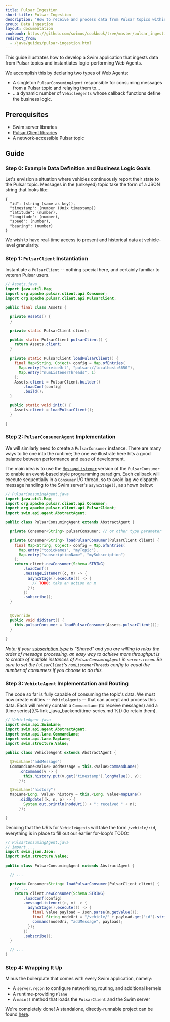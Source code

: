 ```yaml
---
title: Pulsar Ingestion
short-title: Pulsar Ingestion
description: "How to receive and process data from Pulsar topics within Web Agents"
group: Data Ingestion
layout: documentation
cookbook: https://github.com/swimos/cookbook/tree/master/pulsar_ingestion
redirect_from:
  - /java/guides/pulsar-ingestion.html
---
```


This guide illustrates how to develop a Swim application that ingests data from Pulsar topics and instantiates logic-performing Web Agents.

We accomplish this by declaring two types of Web Agents:

- A singleton `PulsarConsumingAgent` responsible for consuming messages from a Pulsar topic and relaying them to...
- ...a dynamic number of `VehicleAgents` whose callback functions define the business logic.

## Prerequisites

- Swim server libraries
- [Pulsar Client libraries](https://mvnrepository.com/artifact/org.apache.pulsar/pulsar-client)
- A network-accessible Pulsar topic

## Guide

### Step 0: Example Data Definition and Business Logic Goals

Let's envision a situation where vehicles continuously report their state to the Pulsar topic.
Messages in the (unkeyed) topic take the form of a JSON string that looks like:

```
{
  "id": (string (same as key)),
  "timestamp": (number (Unix timestamp))
  "latitude": (number),
  "longitude": (number),
  "speed": (number),
  "bearing": (number)
}
```

We wish to have real-time access to present and historical data at vehicle-level granularity.

### Step 1: `PulsarClient` Instantiation

Instantiate a `PulsarClient` -- nothing special here, and certainly familiar to veteran Pulsar users.

```java
// Assets.java
import java.util.Map;
import org.apache.pulsar.client.api.Consumer;
import org.apache.pulsar.client.api.PulsarClient;

public final class Assets {

  private Assets() {
  }

  private static PulsarClient client;

  public static PulsarClient pulsarClient() {
    return Assets.client;
  }

  private static PulsarClient loadPulsarClient() {
    final Map<String, Object> config = Map.ofEntries(
      Map.entry("serviceUrl", "pulsar://localhost:6650"),
      Map.entry("numListenerThreads", 1)
    );
    Assets.client = PulsarClient.builder()
        .loadConf(config)
        .build();
  }

  public static void init() {
    Assets.client = loadPulsarClient();
  }

}
```

### Step 2: `PulsarConsumerAgent` Implementation

We will similarly need to create a `PulsarConsumer` instance.
There are many ways to tie one into the runtime; the one we illustrate here hits a good balance between performance and ease of development.

The main idea is to use the [`MessageListener`](https://pulsar.apache.org/docs/3.1.x/client-libraries-consumers/#create-a-consumer-with-a-message-listener) version of the `PulsarConsumer` to enable an event-based style programming paradigm.
Each callback will execute sequentially in a `Consumer` I/O thread, so to avoid lag we dispatch message handling to the Swim server's `asyncStage()`, as shown below:

```java
// PulsarConsumingAgent.java
import java.util.Map;
import org.apache.pulsar.client.api.Consumer;
import org.apache.pulsar.client.api.PulsarClient;
import swim.api.agent.AbstractAgent;

public class PulsarConsumingAgent extends AbstractAgent {

  private Consumer<String> pulsarConsumer; // or other type parameter

  private Consumer<String> loadPulsarConsumer(PulsarClient client) {
    final Map<String, Object> config = Map.ofEntries(
      Map.entry("topicNames", "myTopic"),
      Map.entry("subscriptionName", "mySubscription")
    );
    return client.newConsumer(Schema.STRING)
        .loadConf()
        .messageListener((c, m) -> {
          asyncStage().execute(() -> {
            // TODO: take an action on m
          });
        })
        .subscribe();
  }


  @Override
  public void didStart() {
    this.pulsarConsumer = loadPulsarConsumer(Assets.pulsarClient());
  }

}
```

_Note: if your [subscription type](https://pulsar.apache.org/docs/3.1.x/concepts-messaging/#subscription-types) is "Shared" and you are willing to relax the order of message processing, an easy way to achieve more throughput is to create of multiple instances of `PulsarConsumingAgent` in `server.recon`. Be sure to set the `PulsarClient`'s `numListenerThreads` config to equal the number of consumers if you choose to do this._

### Step 3: `VehicleAgent` Implementation and Routing

The code so far is fully capable of consuming the topic's data.
We must now create entities -- `VehicleAgents` -- that can accept and process this data.
Each will merely contain a `CommandLane` (to receive messages) and a [time series]({% link _java_backend/time-series.md %}) (to retain them).

```java
// VehicleAgent.java
import swim.api.SwimLane;
import swim.api.agent.AbstractAgent;
import swim.api.lane.CommandLane;
import swim.api.lane.MapLane;
import swim.structure.Value;

public class VehicleAgent extends AbstractAgent {

  @SwimLane("addMessage")
  CommandLane<Value> addMessage = this.<Value>commandLane()
      .onCommand(v -> {
        this.history.put(v.get("timestamp").longValue(), v);
      });

  @SwimLane("history")
  MapLane<Long, Value> history = this.<Long, Value>mapLane()
      .didUpdate((k, n, o) -> {
        System.out.println(nodeUri() + ": received " + n);
      });

}
```

Deciding that the URIs for `VehicleAgents` will take the form `/vehicle/:id`, everything is in place to fill out our earlier for-loop's TODO:

```java
// PulsarConsumingAgent.java
// import ...
import swim.json.Json;
import swim.structure.Value;

public class PulsarConsumingAgent extends AbstractAgent {

  // ...

  private Consumer<String> loadPulsarConsumer(PulsarClient client) {
    // ...
    return client.newConsumer(Schema.STRING)
        .loadConf(config)
        .messageListener((c, m) -> {
          asyncStage().execute(() -> {
            final Value payload = Json.parse(m.getValue());
            final String nodeUri = "/vehicle/" + payload.get("id").stringValue();
            command(nodeUri, "addMessage", payload);
          });
        })
        .subscribe();
  }

  // ...
}
```

### Step 4: Wrapping It Up

Minus the boilerplate that comes with every Swim application, namely:

- A `server.recon` to configure networking, routing, and additional kernels
- A runtime-providing `Plane`
- A `main()` method that loads the `PulsarClient` and the Swim server

We're completely done! A standalone, directly-runnable project can be found [here](https://github.com/swimos/cookbook/tree/master/pulsar_ingestion).
